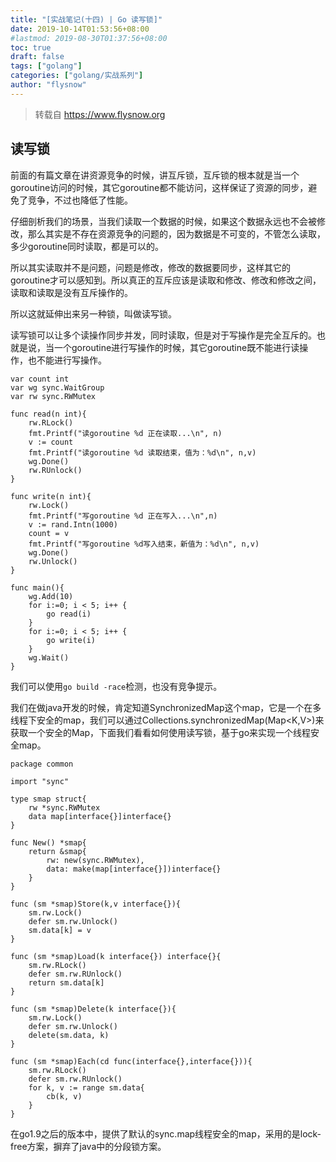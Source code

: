 ```yaml
---
title: "[实战笔记(十四) | Go 读写锁]"
date: 2019-10-14T01:53:56+08:00
#lastmod: 2019-08-30T01:37:56+08:00
toc: true
draft: false
tags: ["golang"]
categories: ["golang/实战系列"]
author: "flysnow"
---
```


>转载自 https://www.flysnow.org

## 读写锁
前面的有篇文章在讲资源竞争的时候，讲互斥锁，互斥锁的根本就是当一个goroutine访问的时候，其它goroutine都不能访问，这样保证了资源的同步，避免了竞争，不过也降低了性能。

仔细剖析我们的场景，当我们读取一个数据的时候，如果这个数据永远也不会被修改，那么其实是不存在资源竞争的问题的，因为数据是不可变的，不管怎么读取，多少goroutine同时读取，都是可以的。

所以其实读取并不是问题，问题是修改，修改的数据要同步，这样其它的goroutine才可以感知到。所以真正的互斥应该是读取和修改、修改和修改之间，读取和读取是没有互斥操作的。

所以这就延伸出来另一种锁，叫做读写锁。

读写锁可以让多个读操作同步并发，同时读取，但是对于写操作是完全互斥的。也就是说，当一个goroutine进行写操作的时候，其它goroutine既不能进行读操作，也不能进行写操作。
```
var count int
var wg sync.WaitGroup
var rw sync.RWMutex

func read(n int){
    rw.RLock()
    fmt.Printf("读goroutine %d 正在读取...\n", n)
    v := count
    fmt.Printf("读goroutine %d 读取结束，值为：%d\n", n,v)
    wg.Done()
    rw.RUnlock()
}

func write(n int){
    rw.Lock()
    fmt.Printf("写goroutine %d 正在写入...\n",n)
    v := rand.Intn(1000)
    count = v
    fmt.Printf("写goroutine %d写入结束，新值为：%d\n", n,v)
    wg.Done()
    rw.Unlock()
}

func main(){
    wg.Add(10)
    for i:=0; i < 5; i++ {
        go read(i)
    }
    for i:=0; i < 5; i++ {
        go write(i)
    }
    wg.Wait()
}
```
我们可以使用`go build -race`检测，也没有竞争提示。

我们在做java开发的时候，肯定知道SynchronizedMap这个map，它是一个在多线程下安全的map，我们可以通过Collections.synchronizedMap(Map<K,V>)来获取一个安全的Map，下面我们看看如何使用读写锁，基于go来实现一个线程安全map。
```
package common

import "sync"

type smap struct{
    rw *sync.RWMutex
    data map[interface{}]interface{}
}

func New() *smap{
    return &smap{
        rw: new(sync.RWMutex),
        data: make(map[interface{}])interface{}
    }
}

func (sm *smap)Store(k,v interface{}){
    sm.rw.Lock()
    defer sm.rw.Unlock()
    sm.data[k] = v
}

func (sm *smap)Load(k interface{}) interface{}{
    sm.rw.RLock()
    defer sm.rw.RUnlock()
    return sm.data[k]
}

func (sm *smap)Delete(k interface{}){
    sm.rw.Lock()
    defer sm.rw.Unlock()
    delete(sm.data, k)
}

func (sm *smap)Each(cd func(interface{},interface{})){
    sm.rw.RLock()
    defer sm.rw.RUnlock()
    for k, v := range sm.data{
        cb(k, v)
    }
}
```
在go1.9之后的版本中，提供了默认的sync.map线程安全的map，采用的是lock-free方案，摒弃了java中的分段锁方案。